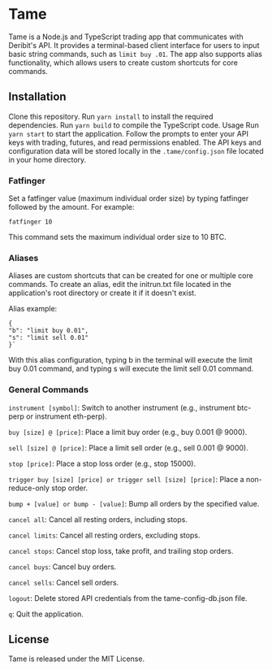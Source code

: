 # Tame

Tame is a Node.js and TypeScript trading app that communicates with Deribit's API. It provides a terminal-based client interface for users to input basic string commands, such as `limit buy .01`. The app also supports alias functionality, which allows users to create custom shortcuts for core commands.

## Installation

Clone this repository.
Run `yarn install` to install the required dependencies.
Run `yarn build` to compile the TypeScript code.
Usage
Run `yarn start` to start the application. Follow the prompts to enter your API keys with trading, futures, and read permissions enabled. The API keys and configuration data will be stored locally in the `.tame/config.json` file located in your home directory.

### Fatfinger

Set a fatfinger value (maximum individual order size) by typing fatfinger followed by the amount. For example:

`fatfinger 10`

This command sets the maximum individual order size to 10 BTC.

### Aliases

Aliases are custom shortcuts that can be created for one or multiple core commands. To create an alias, edit the initrun.txt file located in the application's root directory or create it if it doesn't exist.

Alias example:

```
{
"b": "limit buy 0.01",
"s": "limit sell 0.01"
}`
```

With this alias configuration, typing b in the terminal will execute the limit buy 0.01 command, and typing s will execute the limit sell 0.01 command.

### General Commands

`instrument [symbol]`: Switch to another instrument (e.g., instrument btc-perp or instrument eth-perp).

`buy [size] @ [price]`: Place a limit buy order (e.g., buy 0.001 @ 9000).

`sell [size] @ [price]`: Place a limit sell order (e.g., sell 0.001 @ 9000).

`stop [price]`: Place a stop loss order (e.g., stop 15000).

`trigger buy [size] [price] or trigger sell [size] [price]`: Place a non-reduce-only stop order.

`bump + [value] or bump - [value]`: Bump all orders by the specified value.

`cancel all`: Cancel all resting orders, including stops.

`cancel limits`: Cancel all resting orders, excluding stops.

`cancel stops`: Cancel stop loss, take profit, and trailing stop orders.

`cancel buys`: Cancel buy orders.

`cancel sells`: Cancel sell orders.

`logout`: Delete stored API credentials from the tame-config-db.json file.

`q`: Quit the application.

## License

Tame is released under the MIT License.
